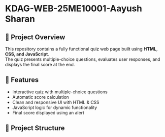 # KDAG-WEB-25ME10001-Aayush Sharan

## 📌 Project Overview
This repository contains a fully functional quiz web page built using **HTML, CSS, and JavaScript**.  
The quiz presents multiple-choice questions, evaluates user responses, and displays the final score at the end.  

## 🚀 Features
- Interactive quiz with multiple-choice questions  
- Automatic score calculation  
- Clean and responsive UI with HTML & CSS  
- JavaScript logic for dynamic functionality  
- Final score displayed using an alert  

## 📂 Project Structure
